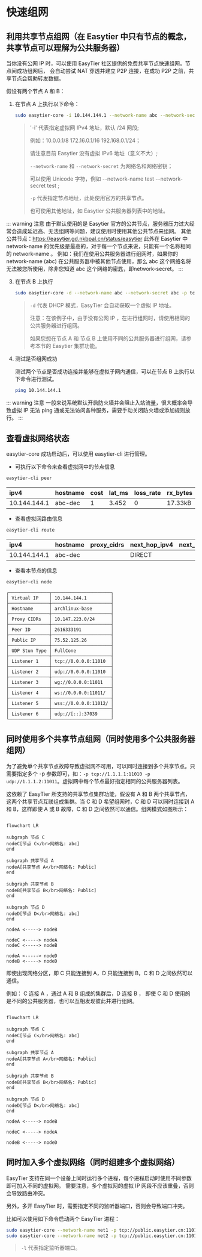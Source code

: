 # 快速组网

## 利用共享节点组网（在 Easytier 中只有节点的概念，共享节点可以理解为公共服务器）

当你没有公网 IP 时，可以使用 EasyTier 社区提供的免费共享节点快速组网。节点间成功组网后，
会自动尝试 NAT 穿透并建立 P2P 连接，在成功 P2P 之前，共享节点会帮助转发数据。

假设有两个节点 A 和 B：

1. 在节点 A 上执行以下命令：

   ```sh
   sudo easytier-core -i 10.144.144.1 --network-name abc --network-secret abc -p tcp://public.easytier.cn:11010
   ```

   > '-i' 代表指定虚拟网 IPv4 地址，默认 /24 网段;
   > 
   > 例如：10.0.0.1/8 172.16.0.1/16 192.168.0.1/24；
   > 
   > 请注意目前 Easytier 没有虚拟 IPv6 地址（意义不大）;
   > 
   > `--network-name` 和 `--network-secret` 为网络名和网络密钥；
   > 
   > 可以使用 Unicode 字符，例如 --network-name test --network-secret test ;
   > 
   > `-p` 代表指定节点地址，此处使用官方的共享节点。
   > 
   > 也可使用其他地址，如 Easytier 公共服务器列表中的地址。
   >
   
::: warning 注意
由于默认使用的是 Easytier 官方的公共节点，服务器压力过大经常会造成延迟高、无法组网等问题，建议使用时使用其他公共节点来组网。
其他公共节点：https://easytier.gd.nkbpal.cn/status/easytier
此外在 Easytier 中 network-name 的优先级是最高的，对于每一个节点来说，只能有一个名称相同的 network-name 。 
例如：我们在使用公共服务器进行组网时，如果你的 network-name (abc) 在公共服务器中被其他节点使用，那么 abc 这个网络名将无法被您所使用，除非您知道 abc 这个网络的密匙，即network-secret。
:::

3. 在节点 B 上执行

   ```sh
   sudo easytier-core -d --network-name abc --network-secret abc -p tcp://public.easytier.cn:11010
   ```

   > `-d` 代表 DHCP 模式，EasyTier 会自动获取一个虚拟 IP 地址。
   >
   > 注意：在该例子中，由于没有公网 IP ，在进行组网时，请使用相同的公共服务器进行组网。
   > 
   > 如果您想在节点 A 和 节点 B 上使用不同的公共服务器进行组网，请参考本节的 Easytier 集群功能。

4. 测试是否组网成功

   测试两个节点是否成功连接并能够在虚拟子网内通信，可以在节点 B 上执行以下命令进行测试。

   ```sh
   ping 10.144.144.1
   ```

::: warning 注意
一般来说系统默认开启防火墙并会阻止入站流量，很大概率会导致虚拟 IP 无法 ping 通或无法访问各种服务，需要手动关闭防火墙或添加规则放行。
:::

## 查看虚拟网络状态

easytier-core 成功启动后，可以使用 easytier-cli 进行管理。

- 可执行以下命令来查看虚拟网中的节点信息

```sh
easytier-cli peer
```

| ipv4         | hostname | cost | lat_ms | loss_rate | rx_bytes | tx_bytes | tunnel_proto | nat_type | id        |
| :----------- | :------- | :--- | :----- | :-------- | :------- | :------- | :----------- | :------- | :-------- |
| 10.144.144.1 | abc-dec  | 1    | 3.452  | 0         | 17.33kB  | 20.42kB  | udp          | FullCone | 390879727 |

- 查看虚拟网路由信息

```sh
easytier-cli route
```

| ipv4         | hostname | proxy_cidrs | next_hop_ipv4 | next_hop_hostname | next_hop_lat | cost |
| :----------- | :------- | :---------- | :------------ | :---------------- | :----------- | :--- |
| 10.144.144.1 | abc-dec  |             | DIRECT        |                   | 3.646        | 1    |

- 查看本节点的信息

```sh
easytier-cli node
```

```
┌───────────────┬──────────────────────┐
│ Virtual IP    │ 10.144.144.1         │
├───────────────┼──────────────────────┤
│ Hostname      │ archlinux-base       │
├───────────────┼──────────────────────┤
│ Proxy CIDRs   │ 10.147.223.0/24      │
├───────────────┼──────────────────────┤
│ Peer ID       │ 2616333191           │
├───────────────┼──────────────────────┤
│ Public IP     │ 75.52.125.26         │
├───────────────┼──────────────────────┤
│ UDP Stun Type │ FullCone             │
├───────────────┼──────────────────────┤
│ Listener 1    │ tcp://0.0.0.0:11010  │
├───────────────┼──────────────────────┤
│ Listener 2    │ udp://0.0.0.0:11010  │
├───────────────┼──────────────────────┤
│ Listener 3    │ wg://0.0.0.0:11011   │
├───────────────┼──────────────────────┤
│ Listener 4    │ ws://0.0.0.0:11011/  │
├───────────────┼──────────────────────┤
│ Listener 5    │ wss://0.0.0.0:11012/ │
├───────────────┼──────────────────────┤
│ Listener 6    │ udp://[::]:37039     │
└───────────────┴──────────────────────┘
```

## 同时使用多个共享节点组网（同时使用多个公共服务器组网）

为了避免单个共享节点故障导致虚拟网不可用，可以同时连接到多个共享节点。只需要指定多个 -p 参数即可，如：`-p tcp://1.1.1.1:11010 -p udp://1.1.1.2:11011`。虚拟网中每个节点最好指定相同的公共服务器列表。

这依赖了 EasyTier 所支持的共享节点集群功能，假设有 A 和 B 两个共享节点，这两个共享节点互联组成集群。当 C 和 D 希望组网时，C 和 D 可以同时连接到 A 和 B，这样即使 A 或 B 故障，C 和 D 之间依然可以通信。组网模式如图所示：

```mermaid

flowchart LR

subgraph 节点 C
nodeC[节点 C</br>网络名: abc]
end

subgraph 共享节点 A
nodeA[共享节点 A</br>网络名: Public]
end

subgraph 共享节点 B
nodeB[共享节点 B</br>网络名: Public]
end

subgraph 节点 D
nodeD[节点 D</br>网络名: abc]
end

nodeA <-----> nodeB

nodeC <-----> nodeA
nodeC <-----> nodeB

nodeA <-----> nodeD
nodeB <-----> nodeD

```

即使出现网络分区，即 C 只能连接到 A，D 只能连接到 B，C 和 D 之间依然可以通信。

例如： C 连接 A ，通过 A 和 B 组成的集群后，D 连接 B ， 即使 C 和 D 使用的是不同的公共服务器，也可以互相发现彼此并进行组网。

```mermaid

flowchart LR

subgraph 节点 C
nodeC[节点 C</br>网络名: abc]
end

subgraph 共享节点 A
nodeA[共享节点 A</br>网络名: Public]
end

subgraph 共享节点 B
nodeB[共享节点 B</br>网络名: Public]
end

subgraph 节点 D
nodeD[节点 D</br>网络名: abc]
end

nodeA <-----> nodeB

nodeC <-----> nodeA

nodeB <-----> nodeD

```

## 同时加入多个虚拟网络（同时组建多个虚拟网络）

EasyTier 支持在同一个设备上同时运行多个进程，每个进程启动时使用不同参数即可加入不同的虚拟网。
需要注意，多个虚拟网的虚拟 IP 网段不应该重叠，否则会导致路由冲突。

另外，多开 EasyTier 时，需要指定不同的监听器端口，否则会导致端口冲突。

比如可以使用如下命令启动两个 EasyTier 进程：

```sh
sudo easytier-core --network-name net1 -p tcp://public.easytier.cn:11010 -l 11010
sudo easytier-core --network-name net2 -p tcp://public.easytier.cn:11010 -l 21010
```

> `-l` 代表指定监听器端口。
